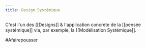 ```yaml
---
title: Design Systémique
---
```


C'est l'un des [[Designs]] & l'application concrète de la [[pensée systémique]] via, par exemple, la [[Modélisation Systémique]].

#Afairepousser
